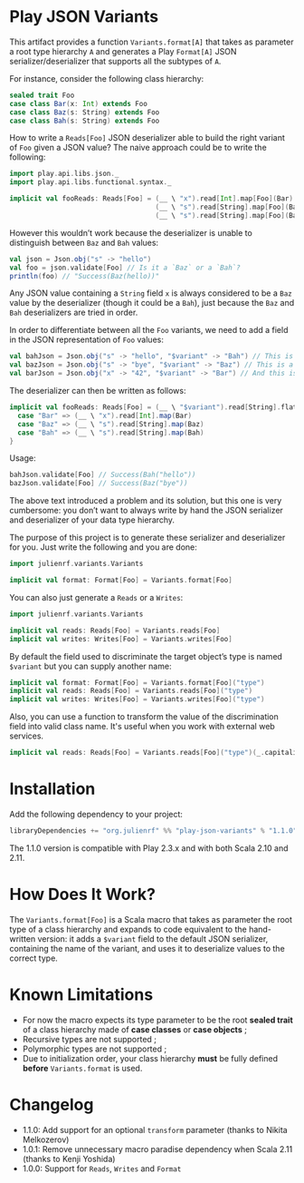 # Play JSON Variants

This artifact provides a function `Variants.format[A]` that takes as parameter a root type hierarchy `A` and generates a Play `Format[A]` JSON serializer/deserializer that supports all the subtypes of `A`.

For instance, consider the following class hierarchy:

```scala
sealed trait Foo
case class Bar(x: Int) extends Foo
case class Baz(s: String) extends Foo
case class Bah(s: String) extends Foo
```

How to write a `Reads[Foo]` JSON deserializer able to build the right variant of `Foo` given a JSON value? The naive approach could be to write the following:

```scala
import play.api.libs.json._
import play.api.libs.functional.syntax._

implicit val fooReads: Reads[Foo] = (__ \ "x").read[Int].map[Foo](Bar) |
                                    (__ \ "s").read[String].map[Foo](Baz) |
                                    (__ \ "s").read[String].map[Foo](Bah)
```

However this wouldn’t work because the deserializer is unable to distinguish between `Baz` and `Bah` values:

```scala
val json = Json.obj("s" -> "hello")
val foo = json.validate[Foo] // Is it a `Baz` or a `Bah`?
println(foo) // "Success(Baz(hello))"
```

Any JSON value containing a `String` field `x` is always considered to be a `Baz` value by the deserializer (though it could be a `Bah`), just because the `Baz` and `Bah` deserializers are tried in order.

In order to differentiate between all the `Foo` variants, we need to add a field in the JSON representation of `Foo` values:

```scala
val bahJson = Json.obj("s" -> "hello", "$variant" -> "Bah") // This is a `Bah`
val bazJson = Json.obj("s" -> "bye", "$variant" -> "Baz") // This is a `Baz`
val barJson = Json.obj("x" -> "42", "$variant" -> "Bar") // And this is a `Bar`
```

The deserializer can then be written as follows:

```scala
implicit val fooReads: Reads[Foo] = (__ \ "$variant").read[String].flatMap[Foo] {
  case "Bar" => (__ \ "x").read[Int].map(Bar)
  case "Baz" => (__ \ "s").read[String].map(Baz)
  case "Bah" => (__ \ "s").read[String].map(Bah)
}
```

Usage:

```scala
bahJson.validate[Foo] // Success(Bah("hello"))
bazJson.validate[Foo] // Success(Baz("bye"))
```

The above text introduced a problem and its solution, but this one is very cumbersome: you don’t want to always write by hand the JSON serializer and deserializer of your data type hierarchy.

The purpose of this project is to generate these serializer and deserializer for you. Just write the following and you are done:

```scala
import julienrf.variants.Variants

implicit val format: Format[Foo] = Variants.format[Foo]
```

You can also just generate a `Reads` or a `Writes`:

```scala
import julienrf.variants.Variants

implicit val reads: Reads[Foo] = Variants.reads[Foo]
implicit val writes: Writes[Foo] = Variants.writes[Foo]
```

By default the field used to discriminate the target object’s type is named `$variant` but you can supply another name:

```scala
implicit val format: Format[Foo] = Variants.format[Foo]("type")
implicit val reads: Reads[Foo] = Variants.reads[Foo]("type")
implicit val writes: Writes[Foo] = Variants.writes[Foo]("type")
```

Also, you can use a function to transform the value of the discrimination field into valid class name. It's useful when you work with external web services.

```scala
implicit val reads: Reads[Foo] = Variants.reads[Foo]("type")(_.capitalize)
```

# Installation

Add the following dependency to your project:

```scala
libraryDependencies += "org.julienrf" %% "play-json-variants" % "1.1.0"
```

The 1.1.0 version is compatible with Play 2.3.x and with both Scala 2.10 and 2.11.

# How Does It Work?

The `Variants.format[Foo]` is a Scala macro that takes as parameter the root type of a class hierarchy and expands to code equivalent to the hand-written version: it adds a `$variant` field to the default JSON serializer, containing the name of the variant, and uses it to deserialize values to the correct type.

# Known Limitations

* For now the macro expects its type parameter to be the root **sealed trait** of a class hierarchy made of **case classes** or **case objects** ;
* Recursive types are not supported ;
* Polymorphic types are not supported ;
* Due to initialization order, your class hierarchy **must** be fully defined **before** `Variants.format` is used.

# Changelog

- 1.1.0: Add support for an optional `transform` parameter (thanks to Nikita Melkozerov)
- 1.0.1: Remove unnecessary macro paradise dependency when Scala 2.11 (thanks to Kenji Yoshida)
- 1.0.0: Support for `Reads`, `Writes` and `Format`
